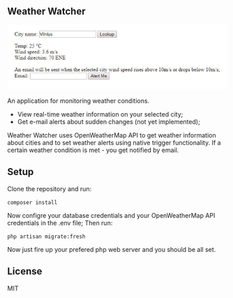 ## Weather Watcher
![](index.jpg)

An application for monitoring weather conditions. 
   * View real-time weather information on your selected city;
   * Get e-mail alerts about sudden changes (not yet implemented);
   
Weather Watcher uses OpenWeatherMap API to get weather information about cities and to set
weather alerts using native trigger functionality. If a certain weather condition is met - you get notified by email.

## Setup
Clone the repository and run:
```
composer install
```
Now configre your database credentials and your OpenWeatherMap API credentials in the .env file;
Then run:
```
php artisan migrate:fresh
```
Now just fire up your prefered php web server and you should be all set.

## License
MIT
   
 
 
   
